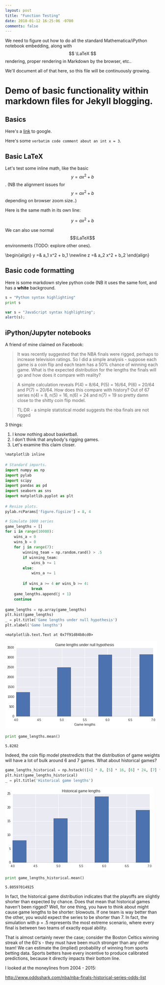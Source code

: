 ```yaml
---
layout: post
title: "Function Testing"
date: 2018-01-12 16:25:06 -0700
comments: false
---
```


We need to figure out how to do all the standard Mathematica/iPython notebook
embedding, along with $$ \LaTeX $$ rendering, proper rendering in Markdown by
the browser, etc..

We'll document all of that here, so this file will be continuously growing.

# Demo of basic functionality within markdown files for Jekyll blogging.

## Basics
Here's a [link](https://www.google.com) to google.

Here's some `verbatim code comment about an int x = 3`.


## Basic LaTeX
Let's test some inline math, like the basic $$ y = a x^2 + b $$. (NB the
alignment issues for $$ y = a x^2 + b $$ depending on browser zoom size..)

Here is the same math in its own line:

$$ y = a x^2 + b $$

We can also use normal $$\LaTeX$$ environments (TODO: explore other ones).

\begin{align}
    y =& a_1 x^2 + b_1 \newline
    z =& a_2 x^2 + b_2
\end{align}


## Basic code formatting
Here is some markdown stylee python code (NB it uses the same font, and has a
**white** background.

```python
s = "Python syntax highlighting"
print s
```

```javascript
var s = "JavaScript syntax highlighting";
alert(s);
```

## iPython/Jupyter notebooks

A friend of mine claimed on Facebook:

> It was recently suggested that the NBA finals were rigged, perhaps to increase
> television ratings. So I did a simple analysis - suppose each game is a coin
> flip and each team has a 50% chance of winning each game. What is the expected
> distribution for the lengths the finals will go and how does it compare with
> reality?

> A simple calculation reveals P(4) = 8/64, P(5) = 16/64, P(6) = 20/64 and P(7)
> = 20/64.  How does this compare with history? Out of 67 series n(4) = 8, n(5)
> = 16, n(6) = 24 and n(7) = 19 so pretty damn close to the shitty coin flip
> model.

> TL:DR - a simple statistical model suggests the nba finals are not rigged

3 things:

1. I know nothing about basketball.
2. I don't think that anybody's rigging games.
3. Let's examine this claim closer.


```python
%matplotlib inline

# Standard imports.
import numpy as np
import pylab
import scipy
import pandas as pd
import seaborn as sns
import matplotlib.pyplot as plt

# Resize plots.
pylab.rcParams['figure.figsize'] = 8, 4
```


```python
# Simulate 1000 series
game_lengths = []
for i in range(10000):
    wins_a = 0
    wins_b = 0
    for j in range(7):
        winning_team = np.random.rand() > .5
        if winning_team:
            wins_b += 1
        else:
            wins_a += 1

        if wins_a >= 4 or wins_b >= 4:
            break
    game_lengths.append(j + 1)
    continue

game_lengths = np.array(game_lengths)
plt.hist(game_lengths)
_ = plt.title('Game lengths under null hypothesis')
plt.xlabel('Game lengths')
```




    <matplotlib.text.Text at 0x7f91d84b8cd0>




![png](/NBA_files/NBA_2_1.png)



```python
print game_lengths.mean()
```

    5.8202


Indeed, the coin flip model ptestredicts that the distribution of game weights will have a lot of bulk around 6 and 7 games. What about historical games?


```python
game_lengths_historical = np.hstack(([4] * 8, [5] * 16, [6] * 24, [7] * 19))
plt.hist(game_lengths_historical)
_ = plt.title('Historical game lengths')
```


![png](/NBA_files/NBA_5_0.png)



```python
print game_lengths_historical.mean()
```

    5.80597014925


In fact, the historical game distribution indicates that the playoffs are slightly shorter than expected by chance. Does that mean that historical games haven't been rigged? Well, for one thing, you have to think about might cause game lengths to be shorter: blowouts. If one team is way better than the other, you would expect the series to be shorter than 7. In fact, the simulation with p = .5 represents the most extreme scenario, where every final is between two teams of exactly equal ability.

That is almost certainly never the case; consider the Boston Celtics winning streak of the 60's - they must have been much stronger than any other team! We can estimate the (implied) probability of winning from sports betting data. Sports betters have every incentive to produce calibrated predictions, because it directly impacts their bottom line.

I looked at the moneylines from 2004 - 2015:

http://www.oddsshark.com/nba/nba-finals-historical-series-odds-list
